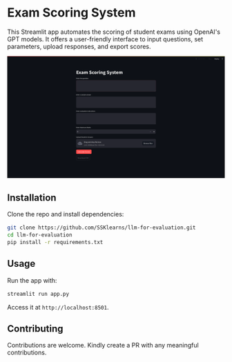 # Exam Scoring System

This Streamlit app automates the scoring of student exams using OpenAI's GPT models. It offers a user-friendly interface to input questions, set parameters, upload responses, and export scores.

![App Interface](assets/app_demo.png)

## Installation

Clone the repo and install dependencies:
```bash
git clone https://github.com/SSKlearns/llm-for-evaluation.git
cd llm-for-evaluation
pip install -r requirements.txt
```

## Usage

Run the app with:
```bash
streamlit run app.py
```
Access it at `http://localhost:8501`.

## Contributing

Contributions are welcome. Kindly create a PR with any meaningful contributions.